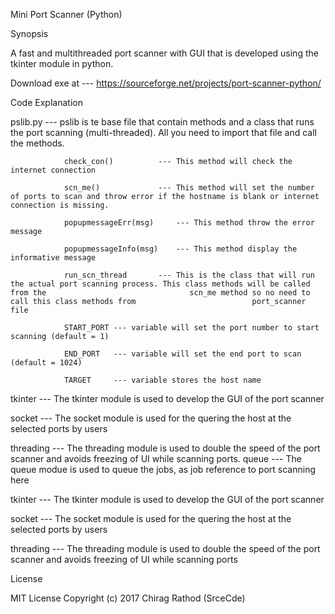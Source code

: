 Mini Port Scanner (Python)

Synopsis

A fast and multithreaded port scanner with GUI that is developed using the tkinter module in python.

Download exe at --- https://sourceforge.net/projects/port-scanner-python/


Code Explanation

pslib.py  ---   pslib is te base file that contain methods and a class that runs the port scanning (multi-threaded). All you need to import that file and call the methods.

				check_con() 		 --- This method will check the internet connection

				scn_me()    		 --- This method will set the number of ports to scan and throw error if the hostname is blank or internet connection is missing.

				popupmessageErr(msg) 	 --- This method throw the error message

				popupmessageInfo(msg)	 --- This method display the informative message

				run_scn_thread 		 --- This is the class that will run the actual port scanning process. This class methods will be called from the 								 scn_me method so no need to call this class methods from 						   port_scanner file

				START_PORT --- variable will set the port number to start scanning (default = 1)

				END_PORT   --- variable will set the end port to scan (default = 1024)

				TARGET     --- variable stores the host name

tkinter   ---   The tkinter module is used to develop the GUI of the port scanner

socket    ---   The socket module is used for the quering the host at the selected ports by users

threading ---   The threading module is used to double the speed of the port scanner and avoids 
			    freezing of UI while scanning ports.
queue     ---   The queue modue is used to queue the jobs, as job reference to port scanning here

tkinter   ---  The tkinter module is used to develop the GUI of the port scanner<br>

socket    ---  The socket module is used for the quering the host at the selected ports by users

threading ---  The threading module is used to double the speed of the port scanner and avoids freezing of UI while scanning ports



License

MIT License
Copyright (c) 2017 Chirag Rathod (SrceCde)

